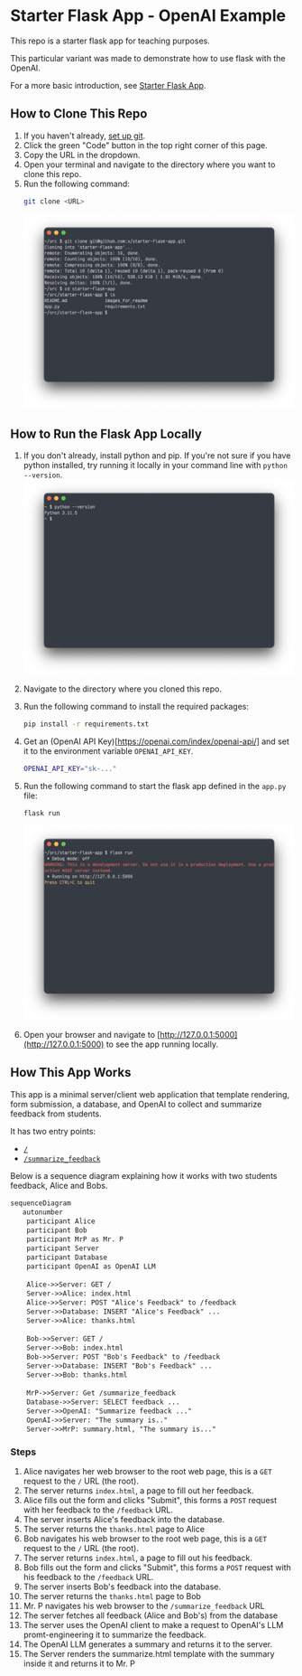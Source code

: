 # Starter Flask App - OpenAI Example

This repo is a starter flask app for teaching purposes.

This particular variant was made to demonstrate how to use flask with the OpenAI.

For a more basic introduction, see [Starter Flask App](https://github.com/x/starter-flask-app).

## How to Clone This Repo

1. If you haven't already, [set up git](https://docs.github.com/en/get-started/getting-started-with-git/set-up-git).
2. Click the green "Code" button in the top right corner of this page.
3. Copy the URL in the dropdown.
4. Open your terminal and navigate to the directory where you want to clone this repo.
5. Run the following command:
   ```bash
   git clone <URL>
   ```
   ![](images_for_readme/image-0.png)


## How to Run the Flask App Locally

1. If you don't already, install python and pip. If you're not sure if you have python installed, try running it locally in your command line with `python --version`.
   ![](images_for_readme/image-1.png)

2. Navigate to the directory where you cloned this repo.
3. Run the following command to install the required packages:
   ```bash
   pip install -r requirements.txt
   ```

4. Get an (OpenAI API Key)[https://openai.com/index/openai-api/] and set it to the environment variable `OPENAI_API_KEY`.
   ```bash
   OPENAI_API_KEY="sk-..."
   ```

5. Run the following command to start the flask app defined in the `app.py` file:
   ```bash
   flask run
   ```
   ![](images_for_readme/image-2.png)

6. Open your browser and navigate to [http://127.0.0.1:5000](http://127.0.0.1:5000) to see the app running locally.


## How This App Works

This app is a minimal server/client web application that template rendering, form submission, a database, and OpenAI to collect and summarize feedback from students.

It has two entry points:
- [`/`](http://127.0.0.1:5000/)
- [`/summarize_feedback`](http://127.0.0.1:5000/summarize_feedback)

Below is a sequence diagram explaining how it works with two students feedback, Alice and Bobs.

```mermaid
sequenceDiagram
   autonumber
    participant Alice
    participant Bob
    participant MrP as Mr. P
    participant Server
    participant Database
    participant OpenAI as OpenAI LLM

    Alice->>Server: GET /
    Server->>Alice: index.html
    Alice->>Server: POST "Alice's Feedback" to /feedback
    Server->>Database: INSERT "Alice's Feedback" ...
    Server->>Alice: thanks.html

    Bob->>Server: GET /
    Server->>Bob: index.html
    Bob->>Server: POST "Bob's Feedback" to /feedback
    Server->>Database: INSERT "Bob's Feedback" ...
    Server->>Bob: thanks.html

    MrP->>Server: Get /summarize_feedback
    Database->>Server: SELECT feedback ...
    Server->>OpenAI: "Summarize feedback ..."
    OpenAI->>Server: "The summary is.."
    Server->>MrP: summary.html, "The summary is..."
```

### Steps
1. Alice navigates her web browser to the root web page, this is a `GET` request to the `/` URL (the root).
2. The server returns `index.html`, a page to fill out her feedback.
3. Alice fills out the form and clicks "Submit", this forms a `POST` request with her feedback to the `/feedback` URL.
4. The server inserts Alice's feedback into the database.
5. The server returns the `thanks.html` page to Alice
6. Bob navigates his web browser to the root web page, this is a `GET` request to the `/` URL (the root).
7. The server returns `index.html`, a page to fill out his feedback.
8. Bob fills out the form and clicks "Submit", this forms a `POST` request with his feedback to the `/feedback` URL.
9. The server inserts Bob's feedback into the database.
10. The server returns the `thanks.html` page to Bob
11. Mr. P navigates his web browser to the `/summarize_feedback` URL
12. The server fetches all feedback (Alice and Bob's) from the database
13. The server uses the OpenAI client to make a request to OpenAI's LLM promt-engineering it to summarize the feedback.
14. The OpenAI LLM generates a summary and returns it to the server.
15. The Server renders the summarize.html template with the summary inside it and returns it to Mr. P
